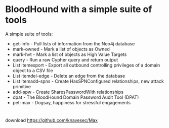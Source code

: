 # BloodHound with a simple suite of tools
A simple suite of tools:

- get-info - Pull lists of information from the Neo4j database
- mark-owned - Mark a list of objects as Owned
- mark-hvt - Mark a list of objects as High Value Targets
- query - Run a raw Cypher query and return output
- List itemexport - Export all outbound controlling privileges of a domain object to a CSV file
- List itemdel-edge - Delete an edge from the database
- List itemadd-spns - Create HasSPNConfigured relationships, new attack primitive
- add-spw - Create SharesPasswordWith relationships
- dpat - The BloodHound Domain Password Audit Tool (DPAT)
- pet-max - Dogsay, happiness for stressful engagements

#
download
https://github.com/knavesec/Max